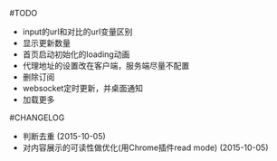 #TODO
- input的url和对比的url变量区别
- 显示更新数量
- 首页启动初始化的loading动画
- 代理地址的设置改在客户端，服务端尽量不配置
- 删除订阅
- websocket定时更新，并桌面通知
- 加载更多

#CHANGELOG
- 判断去重 (2015-10-05)
- 对内容展示的可读性做优化(用Chrome插件read mode)  (2015-10-05)
